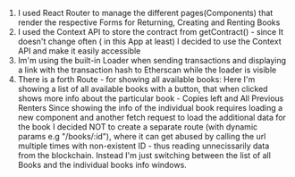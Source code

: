 1. I used React Router to manage the different pages(Components) that render the respective Forms for Returning, Creating and Renting Books
2. I used the Context API to store the contract from getContract() - since It doesn't change often ( in this App at least) I decided to use the Context API and make it easily accessible
3. Im'm using the built-in Loader when sending transactions and displaying a link with the transaction hash to Etherscan while the loader is visible
4. There is a forth Route - for showing all available books:
    Here I'm showing a list of all available books with a button, that when clicked shows more info about the particular book - Copies left and All Previous Renters
    Since showing the info of the individual book requires loading a new component and another fetch request to load the additional data for the book I decided NOT to create a separate route (with dynamic params e.g "/books/:id"), where it can get abused by calling the url multiple times with non-existent ID - thus reading unnecissarily data from the blockchain. Instead I'm just switching between the list of all Books and the individual books info windows.
